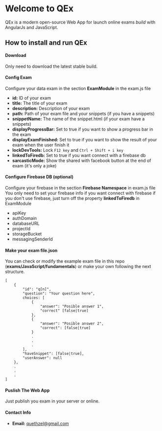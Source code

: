 # Welcome to QEx
QEx is a modern open-source Web App for launch online exams *build* with AngularJs and JavaScript.

How to install and run QEx
-------------------------------
#### Download

Only need to download the latest stable build.

#### Config Exam

Configure your data exam in the section **ExamModule** in the  exam.js file
* **id:** ID of your exam
* **title:** The title of your exam
* **description:** Description of your exam
* **path:** Path of your exam file and your snippets (if you have a snippets)
* **snippetName:** The name of the snippet.html (if your exam have a snippets)
* **displayProgressBar:** Set to true if you want to show a progress bar in the exam
* **displayExamFinished:** Set to true if you want to show the result of your exam when the user finish it
* **lockDevTools:** Lock `F12 key` and `Ctrl + Shift + i key`
* **linkedToFiredb:** Set to true if you want connect with a firebase db
* **sarcasticMode:** Show the shared with facebook button at the end of exam (it's only a joke)

#### Configure Firebase DB (optional)

Configure your firebase in the section **Firebase Namespace** in exam.js file
You only need to set your firebase info if you want connect with firebase if you don't use firebase, just turn off the property **linkedToFiredb** in ExamModule
* apiKey
* authDomain
* databaseURL
* projectId
* storageBucket
* messagingSenderId

#### Make your exam file.json 

You can check or modify the example exam file in this repo (**exams/JavaScript/fundamentals**) or make your own 
following the next structure. 

```
[
	{
		"id": "q[n]",
		"question": "Your question here",
		choices: [
			{
				"answer": "Posible answer 1",
				"correct" [false|true]
			},
			{
				"answer": "Posible answer 2",
				"correct": [false|true]
			}
			.
			.
			.
		],
		"haveSnippet": [false|true],
		"userAnswer": null
	},
	.
	.
	.
]
```
#### Puslish The Web App
Just publish you exam in your server or online.

#### Contact Info
 * **Email:** [quethzel@gmail.com](mailto:quethzel@gmail.com)
